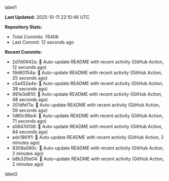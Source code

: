 
label1 
<!-- ACTIVITY_START -->
**Last Updated:** 2025-10-11 22:10:46 UTC

**Repository Stats:**
- Total Commits: 76406
- Last Commit: 12 seconds ago

**Recent Commits:**
- 2d7d0942a: 🤖 Auto-update README with recent activity (GitHub Action, 12 seconds ago)
- 19d60154a: 🤖 Auto-update README with recent activity (GitHub Action, 25 seconds ago)
- c5a452a4e: 🤖 Auto-update README with recent activity (GitHub Action, 38 seconds ago)
- 991e3d810: 🤖 Auto-update README with recent activity (GitHub Action, 48 seconds ago)
- 201dfef7a: 🤖 Auto-update README with recent activity (GitHub Action, 59 seconds ago)
- 1d80c96e4: 🤖 Auto-update README with recent activity (GitHub Action, 71 seconds ago)
- a5847d138: 🤖 Auto-update README with recent activity (GitHub Action, 84 seconds ago)
- adc1861f1: 🤖 Auto-update README with recent activity (GitHub Action, 2 minutes ago)
- 8308a580c: 🤖 Auto-update README with recent activity (GitHub Action, 2 minutes ago)
- b8b335e04: 🤖 Auto-update README with recent activity (GitHub Action, 2 minutes ago)
<!-- ACTIVITY_END -->

label2
